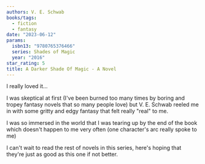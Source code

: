 ```yaml
---
authors: V. E. Schwab
books/tags:
  - fiction
  - fantasy
date: "2023-06-12"
params:
  isbn13: "9780765376466"
  series: Shades of Magic
  year: "2016"
star_rating: 5
title: A Darker Shade Of Magic - A Novel
---
```


I really loved it...

I was skeptical at first (I've been burned too many times by boring and tropey fantasy novels that so many people love) but V. E. Schwab reeled me in with some gritty and edgy fantasy that felt really "real" to me.

I was so immersed in the world that I was tearing up by the end of the book which doesn't happen to me very often (one character's arc really spoke to me)

<!--more-->

I can't wait to read the rest of novels in this series, here's hoping that they're just as good as this one if not better.
